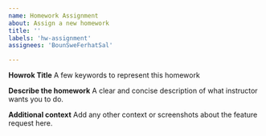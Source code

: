 ```yaml
---
name: Homework Assignment
about: Assign a new homework 
title: ''
labels: 'hw-assignment'
assignees: 'BounSweFerhatSal'

---
```


**Howrok Title**
A few keywords to represent this homework

**Describe the homework**
A clear and concise description of what instructor wants you to do.

**Additional context**
Add any other context or screenshots about the feature request here.
